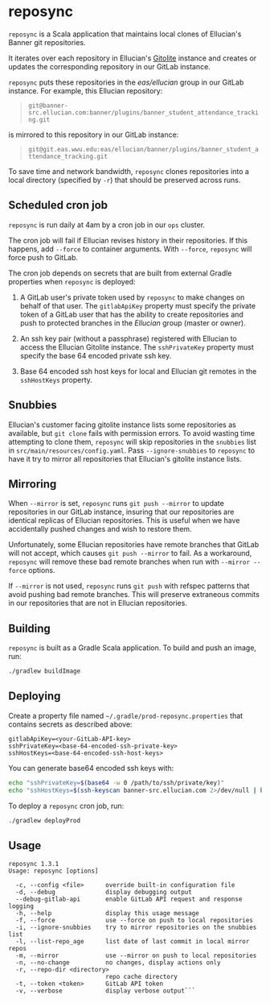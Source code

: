 # reposync

`reposync` is a Scala application that maintains local clones of Ellucian's Banner git repositories.

It iterates over each repository in Ellucian's [Gitolite](https://gitolite.com/gitolite/index.html) instance and creates or updates the corresponding repository in our GitLab instance.

`reposync` puts these repositories in the _eas/ellucian_ group in our GitLab instance.
For example, this Ellucian repository:

> `git@banner-src.ellucian.com:banner/plugins/banner_student_attendance_tracking.git`

is mirrored to this repository in our GitLab instance:

> `git@git.eas.wwu.edu:eas/ellucian/banner/plugins/banner_student_attendance_tracking.git`

To save time and network bandwidth, `reposync` clones repositories into a local directory (specified by `-r`) that should be preserved across runs.

## Scheduled cron job

`reposync` is run daily at 4am by a cron job in our `ops` cluster.

The cron job will fail if Ellucian revises history in their repositories. If this happens, add `--force` to container arguments. With `--force`, `reposync` will force push to GitLab.

The cron job depends on secrets that are built from external Gradle properties when `reposync` is deployed:

1. A GitLab user's private token used by `reposync` to make changes on behalf of that user.  The `gitlabApiKey` property must specify the private token of a GitLab user that has the ability to create repositories and push to protected branches in the _Ellucian_ group (master or owner).

1. An ssh key pair (without a passphrase) registered with Ellucian to access the Ellucian Gitolite instance. The `sshPrivateKey` property must specify the base 64 encoded private ssh key.

1. Base 64 encoded ssh host keys for local and Ellucian git remotes in the `sshHostKeys` property.

## Snubbies

Ellucian's customer facing gitolite instance lists some repositories as available, but `git clone` fails with permission errors.
To avoid wasting time attempting to clone them, `reposync` will skip repositories in the `snubbies` list in `src/main/resources/config.yaml`.
Pass `--ignore-snubbies` to `reposync` to have it try to mirror all repositories that Ellucian's gitolite instance lists.

## Mirroring

When `--mirror` is set, `reposync` runs `git push --mirror` to update repositories in our GitLab instance,
insuring that our repositories are identical replicas of Ellucian repositories.
This is useful when we have accidentally pushed changes and wish to restore them.

Unfortunately, some Ellucian repositories have remote branches that GitLab will not accept, which causes `git push --mirror` to fail.
As a workaround, `reposync` will remove these bad remote branches when run with `--mirror --force` options.

If `--mirror` is not used, `reposync` runs `git push` with refspec patterns that avoid pushing bad remote branches.
This will preserve extraneous commits in our repositories that are not in Ellucian repositories.

## Building

`reposync` is built as a Gradle Scala application. To build and push an image, run:

```bash
./gradlew buildImage
```

## Deploying

Create a property file named `~/.gradle/prod-reposync.properties` that contains secrets as described above:

```properties
gitlabApiKey=<your-GitLab-API-key>
sshPrivateKey=<base-64-encoded-ssh-private-key>
sshHostKeys=<base-64-encoded-ssh-host-keys>
```

You can generate base64 encoded ssh keys with:

```bash
echo "sshPrivateKey=$(base64 -w 0 /path/to/ssh/private/key)"
echo "sshHostKeys=$(ssh-keyscan banner-src.ellucian.com 2>/dev/null | base64 -w 0)"
```

To deploy a `reposync` cron job, run:

```bash
./gradlew deployProd
```

## Usage

```plain text
reposync 1.3.1
Usage: reposync [options]

  -c, --config <file>      override built-in configuration file
  -d, --debug              display debugging output
  --debug-gitlab-api       enable GitLab API request and response logging
  -h, --help               display this usage message
  -f, --force              use --force on push to local repositories
  -i, --ignore-snubbies    try to mirror repositories on the snubbies list
  -l, --list-repo_age      list date of last commit in local mirror repos
  -m, --mirror             use --mirror on push to local repositories
  -n, --no-change          no changes, display actions only
  -r, --repo-dir <directory>
                           repo cache directory
  -t, --token <token>      GitLab API token
  -v, --verbose            display verbose output```
